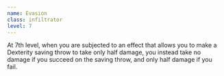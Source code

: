 ```yaml
---
name: Evasion
class: infiltrator
level: 7
---
```

At 7th level, when you are subjected to an effect that allows you to make a Dexterity saving throw to take only half damage,
you instead take no damage if you succeed on the saving throw, and only half damage if you fail.
